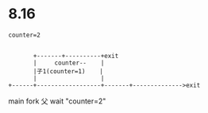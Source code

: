 # 8.16

    counter=2


           +-------+----------+exit
           |     counter--    |
           |子1(counter=1)    |
           |                  |
    +------+------------------+-------+-------------->exit
   main   fork  父           wait   "counter=2"
